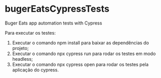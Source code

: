 # bugerEatsCypressTests
Buger Eats app automation tests with Cypress

Para executar os testes:
1. Executar o comando npm install para baixar as dependências do projeto;
2. Executar o comando npx cypress run para rodar os testes em modo headless;
3. Executar o comando npx cypress open para rodar os testes pela aplicação do cypress.
